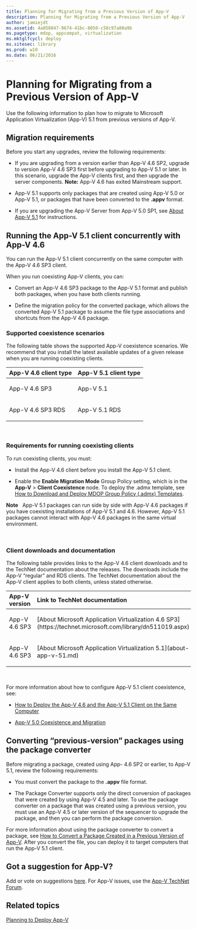 ```yaml
---
title: Planning for Migrating from a Previous Version of App-V
description: Planning for Migrating from a Previous Version of App-V
author: jamiejdt
ms.assetid: 4a058047-9674-41bc-8050-c58c97a80a9b
ms.pagetype: mdop, appcompat, virtualization
ms.mktglfcycl: deploy
ms.sitesec: library
ms.prod: w10
ms.date: 06/21/2016
---
```



# Planning for Migrating from a Previous Version of App-V


Use the following information to plan how to migrate to Microsoft Application Virtualization (App-V) 5.1 from previous versions of App-V.

## Migration requirements


Before you start any upgrades, review the following requirements:

-   If you are upgrading from a version earlier than App-V 4.6 SP2, upgrade to version App-V 4.6 SP3 first before upgrading to App-V 5.1 or later. In this scenario, upgrade the App-V clients first, and then upgrade the server components.
**Note:** App-V 4.6 has exited Mainstream support.

-   App-V 5.1 supports only packages that are created using App-V 5.0 or App-V 5.1, or packages that have been converted to the **.appv** format.

-   If you are upgrading the App-V Server from App-V 5.0 SP1, see [About App-V 5.1](about-app-v-51.md#bkmk-migrate-to-51) for instructions.

## Running the App-V 5.1 client concurrently with App-V 4.6


You can run the App-V 5.1 client concurrently on the same computer with the App-V 4.6 SP3 client.

When you run coexisting App-V clients, you can:

-   Convert an App-V 4.6 SP3 package to the App-V 5.1 format and publish both packages, when you have both clients running.

-   Define the migration policy for the converted package, which allows the converted App-V 5.1 package to assume the file type associations and shortcuts from the App-V 4.6 package.

### Supported coexistence scenarios

The following table shows the supported App-V coexistence scenarios. We recommend that you install the latest available updates of a given release when you are running coexisting clients.

<table>
<colgroup>
<col width="50%" />
<col width="50%" />
</colgroup>
<thead>
<tr class="header">
<th align="left">App-V 4.6 client type</th>
<th align="left">App-V 5.1 client type</th>
</tr>
</thead>
<tbody>
<tr class="odd">
<td align="left"><p>App-V 4.6 SP3</p></td>
<td align="left"><p>App-V 5.1</p></td>
</tr>
<tr class="even">
<td align="left"><p>App-V 4.6 SP3 RDS</p></td>
<td align="left"><p>App-V 5.1 RDS</p></td>
</tr>
</tbody>
</table>

 

### Requirements for running coexisting clients

To run coexisting clients, you must:

-   Install the App-V 4.6 client before you install the App-V 5.1 client.

-   Enable the **Enable Migration Mode** Group Policy setting, which is in the **App-V** &gt; **Client Coexistence** node. To deploy the .admx template, see [How to Download and Deploy MDOP Group Policy (.admx) Templates](https://technet.microsoft.com/library/dn659707.aspx).

**Note**  
App-V 5.1 packages can run side by side with App-V 4.6 packages if you have coexisting installations of App-V 5.1 and 4.6. However, App-V 5.1 packages cannot interact with App-V 4.6 packages in the same virtual environment.

 

### Client downloads and documentation

The following table provides links to the App-V 4.6 client downloads and to the TechNet documentation about the releases. The downloads include the App-V “regular” and RDS clients. The TechNet documentation about the App-V client applies to both clients, unless stated otherwise.

<table>
<colgroup>
<col width="33%" />
<col width="50%" />
</colgroup>
<thead>
<tr class="header">
<th align="left">App-V version</th>
<th align="left">Link to TechNet documentation</th>
</tr>
</thead>
<tbody>
<tr class="odd">
<td align="left"><p>App-V 4.6 SP3</p></td>
<td align="left"><p>[About Microsoft Application Virtualization 4.6 SP3](https://technet.microsoft.com/library/dn511019.aspx)</p></td>
</tr>
<tr class="even">
<td align="left"><p>App-V 4.6 SP3</p></td>
<td align="left"><p>[About Microsoft Application Virtualization 5.1](about-app-v-51.md)</p></td>
</tr>
</tbody>
</table>

 

For more information about how to configure App-V 5.1 client coexistence, see:

-   [How to Deploy the App-V 4.6 and the App-V 5.1 Client on the Same Computer](how-to-deploy-the-app-v-46-and-the-app-v--51-client-on-the-same-computer.md)

-   [App-V 5.0 Coexistence and Migration](https://technet.microsoft.com/windows/jj835811.aspx)

## <a href="" id="converting--previous-version--packages-using-the-package-converter-"></a>Converting “previous-version” packages using the package converter


Before migrating a package, created using App- 4.6 SP2 or earlier, to App-V 5.1, review the following requirements:

-   You must convert the package to the **.appv** file format.

-   The Package Converter supports only the direct conversion of packages that were created by using App-V 4.5 and later. To use the package converter on a package that was created using a previous version, you must use an App-V 4.5 or later version of the sequencer to upgrade the package, and then you can perform the package conversion.

For more information about using the package converter to convert a package, see [How to Convert a Package Created in a Previous Version of App-V](how-to-convert-a-package-created-in-a-previous-version-of-app-v51.md). After you convert the file, you can deploy it to target computers that run the App-V 5.1 client.

## Got a suggestion for App-V?


Add or vote on suggestions [here](http://appv.uservoice.com/forums/280448-microsoft-application-virtualization). For App-V issues, use the [App-V TechNet Forum](https://social.technet.microsoft.com/Forums/home?forum=mdopappv).

## Related topics


[Planning to Deploy App-V](planning-to-deploy-app-v51.md)

 

 





